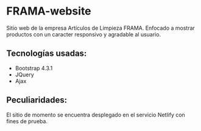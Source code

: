 # FRAMA-website

Sitio web de la empresa Artículos de Limpieza FRAMA. 
Enfocado a mostrar productos con un caracter responsivo y agradable al usuario.

## Tecnologías usadas:
* Bootstrap 4.3.1
* JQuery
* Ajax

## Peculiaridades:
El sitio de momento se encuentra desplegado en el servicio Netlify con fines de prueba.
